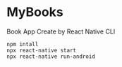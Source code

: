 # MyBooks
Book App
Create by React Native CLI

    npm intall
    npx react-native start
    npx react-native run-android
